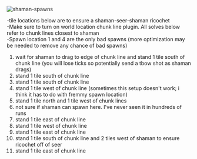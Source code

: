 
![shaman-spawns](https://github.com/brumah/fortis-colosseum/assets/143656154/10de75d8-f36d-4d9f-a681-f535aa5f5c81)

-tile locations below are to ensure a shaman-seer-shaman ricochet  
-Make sure to turn on world location chunk line plugin. All solves below refer to chunk lines closest to shaman  
-Spawn location 1 and 4 are the only bad spawns (more optimization may be needed to remove any chance of bad spawns)

1. wait for shaman to drag to edge of chunk line and stand 1 tile south of chunk line (you will lose ticks so potentially send a tbow shot as shaman drags)
2. stand 1 tile south of chunk line
3. stand 1 tile south of chunk line
4. stand 1 tile west of chunk line (sometimes this setup doesn't work; i think it has to do with fremmy spawn location)
5. stand 1 tile north and 1 tile west of chunk lines
6. not sure if shaman can spawn here. I've never seen it in hundreds of runs
7. stand 1 tile east of chunk line
8. stand 1 tile west of chunk line
9. stand 1 tile east of chunk line
10. stand 1 tile south of chunk line and 2 tiles west of shaman to ensure ricochet off of seer 
11. stand 1 tile east of chunk line
